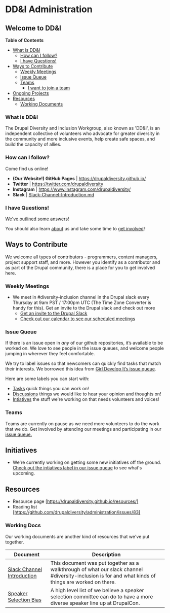 # DD&I Administration

## Welcome to DD&I

**Table of Contents**
- [What is DD&I](/drupaldiversity/administration/blob/admin-readme-updates/README.md#what-is-ddi "What is DD&I")
  - [How can I follow?](#how-can-i-follow "How can I follow?")
  - [I have Questions!](#i-have-questions "I have Questions!")
- [Ways to Contribute](#ways-to-contribute "Ways to Contribute")
    - [Weekly Meetings](#weekly-meetings "Weekly Meetings")
    - [Issue Queue](#issue-queue "Issue Queue")
    - [Teams](#teams "Teams")
        - [I want to join a team](#i-want-to-join-a-team "I want to join a team")
- [Ongoing Projects](#ongoing-projects "Ongoing Projects")
- [Resources](#resources "Resources")
   - [Working Documents](#working-docs "Working Documents")

### What is DD&I

The Drupal Diversity and Inclusion Workgroup, also known as 'DD&I', is an independent collective of volunteers who advocate for greater diversity in the community and more inclusive events, help create safe spaces, and build the capacity of allies.

### How can I follow?

Come find us online!

* **(Our Website!) GitHub Pages** | https://drupaldiversity.github.io/
* **Twitter** | https://twitter.com/drupaldiversity
* **Instagram** | https://www.instagram.com/drupaldiversity/
* **Slack** | [Slack-Channel-Introduction.md](https://github.com/drupaldiversity/administration/blob/master/working-docs/slack-channel-introduction.md "Slack-Channel-Introduction.md")

### I have Questions!

[We've outlined some answers!](https://drupaldiversity.github.io/faq/ "We've outlined some answers | Visit our FAQ page!")

You should also learn [about](https://drupaldiversity.github.io/about/ "about") us and take some time to [get involved](https://drupaldiversity.github.io/get-involved/ "get involved")!

## Ways to Contribute
We welcome all types of contributors - programmers, content managers, project support staff, and more. However you identify as a contributor and as part of the Drupal community, there is a place for you to get involved here.

### Weekly Meetings
- We meet in #diversity-inclusion channel in the Drupal slack every Thursday at 9am PST / 17:00pm UTC (The Time Zone Converter is handy for this). Get an invite to the Drupal slack and check out more 
    - [Get an invite to the Drupal Slack](http://drupalslack.herokuapp.com/ "invite to drupal slack")
    - [Check out our calendar to see our scheduled meetings](https://calendar.google.com/calendar/embed?src=c0ovgjsi6p70huaunbe2a3mpj8%40group.calendar.google.com&ctz=America/Los_Angeles "ddi html calendar")

### Issue Queue
If there is an issue open in _any_ of our github repositories, it’s available to be worked on. We love to see people in the issue queues, and welcome people jumping in wherever they feel comfortable. 

We try to label issues so that newcomers can quickly find tasks that match their interests. We borrowed this idea from [Girl Develop It’s issue queue](https://github.com/girldevelopit/gdi-website/issues "girl develop it issue queue").

Here are some labels you can start with:

- [Tasks](https://github.com/drupaldiversity/administration/issues?q=is%3Aopen+is%3Aissue+label%3ATask) quick things you can work on!
- [Discussions](https://github.com/drupaldiversity/administration/issues?q=is%3Aopen+is%3Aissue+label%3ADiscussion) things we would like to hear your opinion and thoughts on!
- [Intiatives](https://github.com/drupaldiversity/administration/issues?q=is%3Aopen+is%3Aissue+label%3AInitiative) the stuff we're working on that needs volunteers and voices!

### Teams

Teams are currently on pause as we need more volunteers to do the work that we do. Get involved by attending our meetings and participating in our [issue queue.](https://github.com/drupaldiversity/administration/issues)															   
## Initiatives 
- We're currently working on getting some new initiatives off the ground. [Check out the intiatives label in our issue queue](https://github.com/drupaldiversity/administration/issues?q=is%3Aopen+is%3Aissue+label%3AInitiative) to see what's upcoming. 

## Resources
- Resource page [https://drupaldiversity.github.io/resources/]
- Reading list [https://github.com/drupaldiversity/administration/issues/83] 

### Working Docs
Our working documents are another kind of resources that we've put together. 

| Document | Description
|---------------|---------------
|[Slack Channel Introduction](https://github.com/drupaldiversity/administration/blob/master/working-docs/slack-channel-introduction.md "slack channel introduction") | This document was put together as a walkthrough of what our slack channel #diversity-inclusion is for and what kinds of things are worked on there.
|[Speaker Selection Bias ](https://github.com/drupaldiversity/administration/blob/master/working-docs/speaker-selection-bias.md "speaker selection bias document") | A high level list of we believe a speaker selection committee can do to have a more diverse speaker line up at DrupalCon.
